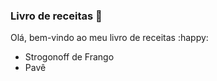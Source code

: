 ###  Livro de receitas :book:

Olá, bem-vindo ao meu livro de receitas :happy:

- Strogonoff de Frango
- Pavê